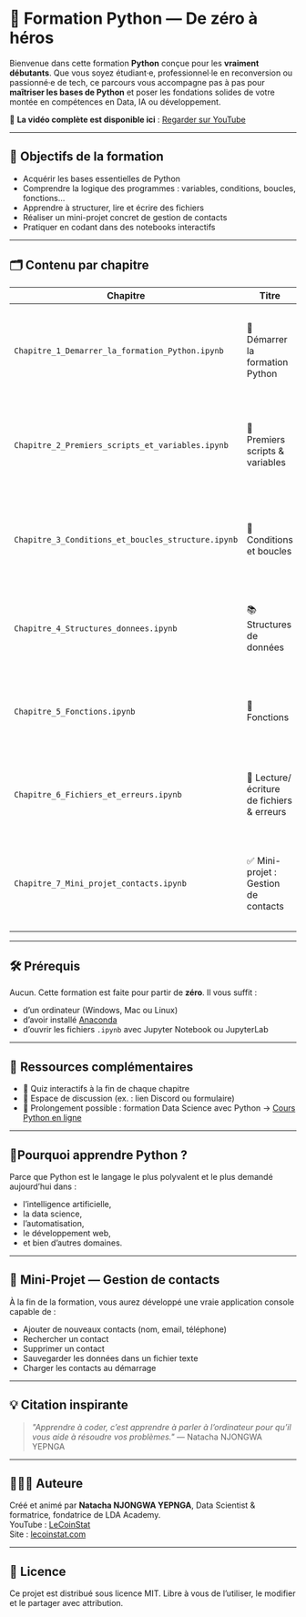 
# 🚀 Formation Python — De zéro à héros

Bienvenue dans cette formation **Python** conçue pour les **vraiment débutants**. Que vous soyez étudiant·e, professionnel·le en reconversion ou passionné·e de tech, ce parcours vous accompagne pas à pas pour **maîtriser les bases de Python** et poser les fondations solides de votre montée en compétences en Data, IA ou développement.

🎥 **La vidéo complète est disponible ici** : [Regarder sur YouTube](https://www.youtube.com/watch?v=1js3tX7Pw7c)

---

## 🎯 Objectifs de la formation

- Acquérir les bases essentielles de Python
- Comprendre la logique des programmes : variables, conditions, boucles, fonctions…
- Apprendre à structurer, lire et écrire des fichiers
- Réaliser un mini-projet concret de gestion de contacts
- Pratiquer en codant dans des notebooks interactifs

---

## 🗂️ Contenu par chapitre

| Chapitre | Titre | Description |
|---------|-------|-------------|
| `Chapitre_1_Demarrer_la_formation_Python.ipynb` | 🚀 Démarrer la formation Python | Installation de Python (Anaconda), découverte de Jupyter Notebook, premiers pas interactifs. |
| `Chapitre_2_Premiers_scripts_et_variables.ipynb` | 🧠 Premiers scripts & variables | Notions de `print()`, commentaires, types de données, variables, conversion de types. |
| `Chapitre_3_Conditions_et_boucles_structure.ipynb` | 🔁 Conditions et boucles | Apprentissage des structures conditionnelles (`if/else`), opérateurs, boucles `for` et `while`, gestion des exceptions. |
| `Chapitre_4_Structures_donnees.ipynb` | 📚 Structures de données | Listes, tuples, dictionnaires et ensembles : manipulation, méthodes associées, compréhensions. |
| `Chapitre_5_Fonctions.ipynb` | 🧩 Fonctions | Création de fonctions, paramètres par défaut, `return`, fonctions lambda et portée des variables. |
| `Chapitre_6_Fichiers_et_erreurs.ipynb` | 📁 Lecture/écriture de fichiers & erreurs | Lire/écrire des fichiers `.txt`, gestion des erreurs avec `try/except`, mini-système de notes. |
| `Chapitre_7_Mini_projet_contacts.ipynb` | ✅ Mini-projet : Gestion de contacts | Projet final : ajouter, afficher, rechercher, supprimer, sauvegarder et charger des contacts en fichier texte. |

---

## 🛠️ Prérequis

Aucun. Cette formation est faite pour partir de **zéro**. Il vous suffit :
- d’un ordinateur (Windows, Mac ou Linux)
- d’avoir installé [Anaconda](https://www.anaconda.com/)
- d’ouvrir les fichiers `.ipynb` avec Jupyter Notebook ou JupyterLab

---

## 📌 Ressources complémentaires

- 📄 Quiz interactifs à la fin de chaque chapitre
- 💬 Espace de discussion (ex. : lien Discord ou formulaire)
- 🎯 Prolongement possible : formation Data Science avec Python → [Cours Python en ligne](https://lecoinstat.github.io/Cours-de-Python/)

---

## 📍Pourquoi apprendre Python ?

Parce que Python est le langage le plus polyvalent et le plus demandé aujourd’hui dans :
- l’intelligence artificielle,
- la data science,
- l’automatisation,
- le développement web,
- et bien d’autres domaines.

---

## 🧪 Mini-Projet — Gestion de contacts

À la fin de la formation, vous aurez développé une vraie application console capable de :
- Ajouter de nouveaux contacts (nom, email, téléphone)
- Rechercher un contact
- Supprimer un contact
- Sauvegarder les données dans un fichier texte
- Charger les contacts au démarrage

---

## 💡 Citation inspirante

> *"Apprendre à coder, c’est apprendre à parler à l’ordinateur pour qu’il vous aide à résoudre vos problèmes."* — Natacha NJONGWA YEPNGA

---

## 👩🏾‍💻 Auteure

Créé et animé par **Natacha NJONGWA YEPNGA**, Data Scientist & formatrice, fondatrice de LDA Academy.  
YouTube : [LeCoinStat](https://www.youtube.com/@lecoinstat)  
Site : [lecoinstat.com](https://lecoinstat.com)

---

## 🔖 Licence

Ce projet est distribué sous licence MIT. Libre à vous de l’utiliser, le modifier et le partager avec attribution.
